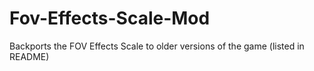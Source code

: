 # Fov-Effects-Scale-Mod
Backports the FOV Effects Scale to older versions of the game (listed in README)
